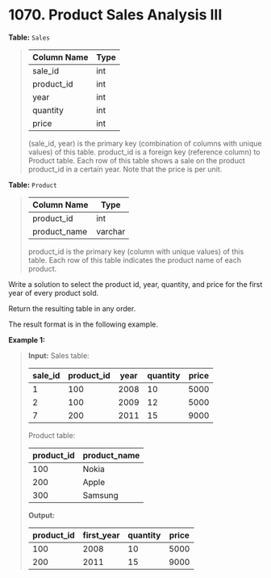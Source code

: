 # 1070. Product Sales Analysis III

**Table:** `Sales`

> | Column Name | Type |
> | ----------- | ---- |
> | sale_id     | int  |
> | product_id  | int  |
> | year        | int  |
> | quantity    | int  |
> | price       | int  |
>
> (sale_id, year) is the primary key (combination of columns with unique values) of this table.
> product_id is a foreign key (reference column) to Product table.
> Each row of this table shows a sale on the product product_id in a certain year.
> Note that the price is per unit.

**Table:** `Product`

> | Column Name  | Type    |
> | ------------ | ------- |
> | product_id   | int     |
> | product_name | varchar |
>
> product_id is the primary key (column with unique values) of this table.
> Each row of this table indicates the product name of each product.

Write a solution to select the product id, year, quantity, and price for the first year of every product sold.

Return the resulting table in any order.

The result format is in the following example.

**Example 1:**

> **Input:**
> Sales table:
>
> | sale_id | product_id | year | quantity | price |
> | ------- | ---------- | ---- | -------- | ----- |
> | 1       | 100        | 2008 | 10       | 5000  |
> | 2       | 100        | 2009 | 12       | 5000  |
> | 7       | 200        | 2011 | 15       | 9000  |
>
> Product table:
>
> | product_id | product_name |
> | ---------- | ------------ |
> | 100        | Nokia        |
> | 200        | Apple        |
> | 300        | Samsung      |
>
> **Output:**
>
> | product_id | first_year | quantity | price |
> | ---------- | ---------- | -------- | ----- |
> | 100        | 2008       | 10       | 5000  |
> | 200        | 2011       | 15       | 9000  |
